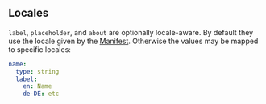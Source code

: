 ## Locales

`label`, `placeholder`, and `about` are optionally locale-aware.
By default they use the locale given by the [Manifest](/🗄/Article/settings/manifest.md).
Otherwise the values may be mapped to specific locales:

```yaml
name:
  type: string
  label:
    en: Name
    de-DE: etc
```